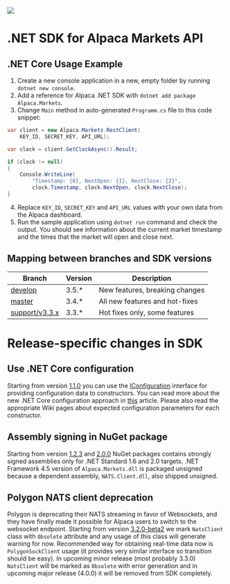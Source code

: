 ![](https://github.com/alpacahq/alpaca-trade-api-csharp/workflows/Build%20and%20Release/badge.svg?branch=master)

# .NET SDK for Alpaca Markets API
## .NET Core Usage Example
1. Create a new console application in a new, empty folder by running `dotnet new console`.
2. Add a reference for Alpaca .NET SDK with `dotnet add package Alpaca.Markets`.
3. Change `Main` method in auto-generated `Programm.cs` file to this code snippet:
```cs
var client = new Alpaca.Markets.RestClient(
    KEY_ID, SECRET_KEY, API_URL);

var clock = client.GetClockAsync().Result;

if (clock != null)
{
    Console.WriteLine(
        "Timestamp: {0}, NextOpen: {1}, NextClose: {2}",
        clock.Timestamp, clock.NextOpen, clock.NextClose);
}
```
4. Replace `KEY_ID`, `SECRET_KEY` and `API_URL` values with your own data from the Alpaca dashboard.
5. Run the sample application using `dotnet run` command and check the output. You should see information about the current market timestamp and the times that the market will open and close next.

## Mapping between branches and SDK versions
| Branch                                       | Version | Description                    |
| -------------------------------------------- | ------- | ------------------------------ |
| [develop](../../tree/develop)                | 3.5.*   | New features, breaking changes |
| [master](../../tree/master)                  | 3.4.*   | All new features and hot-fixes |
| [support/v3.3.x](../../tree/support/v3.2.x)  | 3.3.*   | Hot fixes only, some features  |

# Release-specific changes in SDK
## Use .NET Core configuration

Starting from version [1.1.0](https://github.com/alpacahq/alpaca-trade-api-csharp/releases/tag/v1.1.0) you can use the [IConfiguration](https://docs.microsoft.com/en-us/dotnet/api/microsoft.extensions.configuration.iconfiguration) interface for providing configuration data to constructors. You can read more about the new .NET Core configuration approach in [this](https://docs.microsoft.com/en-us/aspnet/core/fundamentals/configuration/?view=aspnetcore-2.1) article. Please also read the appropriate Wiki pages about expected configuration parameters for each constructor.

## Assembly signing in NuGet package

Starting from version [1.2.3](https://github.com/alpacahq/alpaca-trade-api-csharp/releases/tag/v1.1.0) and [2.0.0](https://github.com/alpacahq/alpaca-trade-api-csharp/releases/tag/v2.0.0) NuGet packages contains strongly signed assemblies only for .NET Standard 1.6 and 2.0 targets. .NET Framework 4.5 version of `Alpaca.Markets.dll` is packaged unsigned because a dependent assembly, `NATS.Client.dll`, also shipped unsigned.

## Polygon NATS client deprecation

Polygon is deprecating their NATS streaming in favor of Websockets, and they have finally made it possible for Alpaca users to switch to the websocket endpoint. Starting from version [3.2.0-beta2](https://github.com/alpacahq/alpaca-trade-api-csharp/releases/tag/v3.2.0-beta2) we mark `NatsClient` class with `Obsolete` attribute and any usage of this class will generate warning for now. Recommended way for obtaining real-time data now is `PolygonSockClient` usage (it provides very similar interface so transition should be easy). In upcoming minor release (most probably 3.3.0) `NatsClient` will be marked as `Obsolete` with error generation and in upcoming major release (4.0.0) it will be removed from SDK completely.
